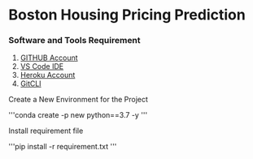 # Boston Housing Pricing Prediction
### Software and Tools Requirement


1. [GITHUB Account](https://github.com) 
2. [VS Code IDE](https://code.visualstudio.com/)
3. [Heroku Account](https://heroku.com)
4. [GitCLI](https://git-scm.com/book/en/v2/Getting-Started-The-Command-Line)

Create a New Environment for the Project

'''conda create -p new python==3.7 -y
'''

Install requirement file

'''pip install -r requirement.txt 
'''

